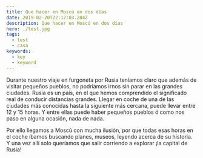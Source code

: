 ```yaml
---
title: Que hacer en Moscú en dos días
date: 2019-02-20T22:12:03.284Z
description: Que hacer en Moscú en dos días
hero: ./test.jpg
tags:
  - test
  - casa
keywords:
  - key
  - keyword
---
```

Durante nuestro viaje en furgoneta por Rusia teníamos claro que además de visitar pequeños pueblos, no podríamos irnos sin parar en las grandes ciudades.
Rusia es un país, en el que hemos comprendido el significado real de conducir distancias grandes. Llegar en coche de una de las ciudades más conocidas hasta la siguiente más cercana, puede llevar entre 12 y 15 horas. Y entre ellas puede haber pequeños pueblos ó como nos paso en alguna ocasión, nada de nada.

Por ello llegamos a Moscú con mucha ilusión, por que todas esas horas en el coche íbamos buscando planes, museos, leyendo acerca de su historia. Y una vez allí solo queríamos que salir corriendo a explorar ¡la capital de Rusia!
